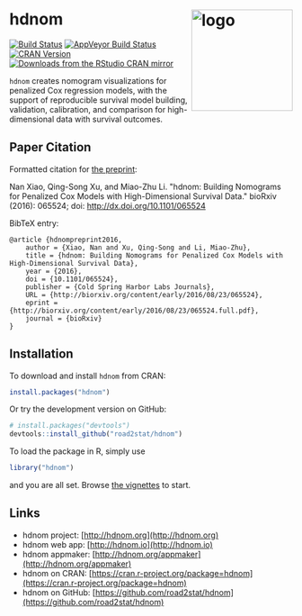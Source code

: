# hdnom  <a href="http://hdnom.org"><img src="http://nanx.me/images/project-hdnom.png" align="right" alt="logo" height="180" width="180" /></a>

[![Build Status](https://travis-ci.org/road2stat/hdnom.svg?branch=master)](https://travis-ci.org/road2stat/hdnom)
[![AppVeyor Build Status](https://ci.appveyor.com/api/projects/status/github/road2stat/hdnom?branch=master&svg=true)](https://ci.appveyor.com/project/road2stat/hdnom)
[![CRAN Version](http://www.r-pkg.org/badges/version/hdnom)](https://cran.r-project.org/package=hdnom)
[![Downloads from the RStudio CRAN mirror](http://cranlogs.r-pkg.org/badges/hdnom)](http://cranlogs.r-pkg.org/badges/hdnom)

`hdnom` creates nomogram visualizations for penalized Cox regression models, with the support of reproducible survival model building, validation, calibration, and comparison for high-dimensional data with survival outcomes.

## Paper Citation

Formatted citation for [the preprint](http://dx.doi.org/10.1101/065524):

Nan Xiao, Qing-Song Xu, and Miao-Zhu Li. "hdnom: Building Nomograms for Penalized Cox Models with High-Dimensional Survival Data." bioRxiv (2016): 065524; doi: http://dx.doi.org/10.1101/065524

BibTeX entry:

```
@article {hdnompreprint2016,
	author = {Xiao, Nan and Xu, Qing-Song and Li, Miao-Zhu},
	title = {hdnom: Building Nomograms for Penalized Cox Models with High-Dimensional Survival Data},
	year = {2016},
	doi = {10.1101/065524},
	publisher = {Cold Spring Harbor Labs Journals},
	URL = {http://biorxiv.org/content/early/2016/08/23/065524},
	eprint = {http://biorxiv.org/content/early/2016/08/23/065524.full.pdf},
	journal = {bioRxiv}
}
```

## Installation

To download and install `hdnom` from CRAN:

```r
install.packages("hdnom")
```

Or try the development version on GitHub:

```r
# install.packages("devtools")
devtools::install_github("road2stat/hdnom")
```

To load the package in R, simply use

```r
library("hdnom")
```

and you are all set. Browse [the vignettes](http://hdnom.org/articles/) to start.

## Links

* hdnom project: [http://hdnom.org](http://hdnom.org)
* hdnom web app: [http://hdnom.io](http://hdnom.io)
* hdnom appmaker: [http://hdnom.org/appmaker](http://hdnom.org/appmaker)
* hdnom on CRAN: [https://cran.r-project.org/package=hdnom](https://cran.r-project.org/package=hdnom)
* hdnom on GitHub: [https://github.com/road2stat/hdnom](https://github.com/road2stat/hdnom)
